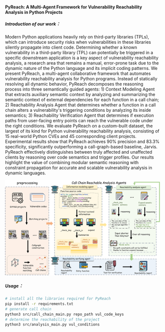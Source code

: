 #### PyReach: A Multi-Agent Framework for Vulnerability Reachability Analysis in Python Projects

##### Introduction of our work：

Modern Python applications heavily rely on third-party libraries (TPLs), which can introduce security risks when vulnerabilities in these libraries silently propagate into client code.
Determining whether a known vulnerability in a third-party library (TPL) can potentially be triggered in a specific downstream application is a key aspect of vulnerability reachability analysis, a research area that remains a manual, error-prone task due to the dynamic nature of the Python language and its implicit coding patterns.
We present PyReach, a multi-agent collaborative framework that automates vulnerability reachability analysis for Python programs. Instead of statically resolving all dynamic behavior, PyReach decomposes the reasoning process into three semantically guided agents: 1) Context Modeling Agent that extracts auxiliary semantic context by analyzing and summarizing the semantic context of external dependencies for each function in a call chain; 2) Reachability Analysis Agent that determines whether a function in a call chain alters a vulnerability's triggering conditions by analyzing its inside semantics; 3) Reachability Verification Agent that determines if execution paths from user-facing entry points can reach the vulnerable code under the right conditions.
We evaluate PyReach on a custom-built dataset, the largest of its kind for Python vulnerability reachability analysis, consisting of 15 real-world Python CVEs and 45 corresponding client projects. Experimental results show that PyReach achieves 90\% precision and 83.3\% specificity, significantly outperforming a call-graph-based baseline, Jarvis.
PyReach effectively distinguishes between truly affected and unaffected clients by reasoning over code semantics and trigger profiles. 
Our results highlight the value of combining modular semantic reasoning with constraint propagation for accurate and scalable vulnerability analysis in dynamic languages.

![overview](overview.png)

##### Usage：

```bash
# install all the libraries required for PyReach
pip install -r requirements.txt
# generate call chain
python3 src/call_chain_main.py repo_path vul_code_keys
# determine the reachability of the project
python3 src/analysis_main.py vul_conditions
```

